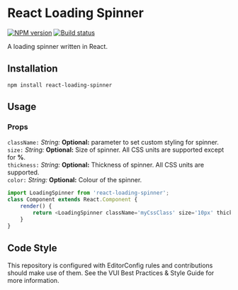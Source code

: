 # React Loading Spinner
[![NPM version][npm-image]][npm-url]
[![Build status][ci-image]][ci-url]

A loading spinner written in React. 

## Installation

```shell
npm install react-loading-spinner
```

## Usage

### Props

`className:` *String:* **Optional:** parameter to set custom styling for spinner. <br/>
`size:` *String:* **Optional:** Size of spinner. All CSS units are supported except for **%**. <br/>
`thickness:` *String:* **Optional:** Thickness of spinner. All CSS units are supported. <br/>
`color:` *String:* **Optional:** Colour of the spinner.

```js
import LoadingSpinner from 'react-loading-spinner';
class Component extends React.Component {
    render() {
        return <LoadingSpinner className='myCssClass' size='10px' thickness='10px' colour='#ccc'/>
    }
}
```
## Code Style

This repository is configured with EditorConfig rules and contributions should make use of them. See the VUI Best Practices & Style Guide for more information.

[npm-url]: https://npmjs.org/package/react-valence-ui-loading-spinner
[npm-image]: https://badge.fury.io/js/react-valence-ui-loading-spinner.png
[ci-url]: https://travis-ci.org/Brightspace/react-valence-ui-loading-spinner
[ci-image]: https://travis-ci.org/Brightspace/react-valence-ui-loading-spinner.svg
